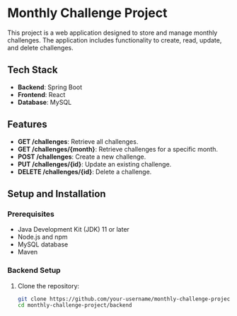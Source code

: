 # Monthly Challenge Project

This project is a web application designed to store and manage monthly challenges. The application includes functionality to create, read, update, and delete challenges.

## Tech Stack

- **Backend**: Spring Boot
- **Frontend**: React
- **Database**: MySQL

## Features

- **GET /challenges**: Retrieve all challenges.
- **GET /challenges/{month}**: Retrieve challenges for a specific month.
- **POST /challenges**: Create a new challenge.
- **PUT /challenges/{id}**: Update an existing challenge.
- **DELETE /challenges/{id}**: Delete a challenge.

## Setup and Installation

### Prerequisites

- Java Development Kit (JDK) 11 or later
- Node.js and npm
- MySQL database
- Maven

### Backend Setup

1. Clone the repository:
   ```sh
   git clone https://github.com/your-username/monthly-challenge-project.git
   cd monthly-challenge-project/backend
